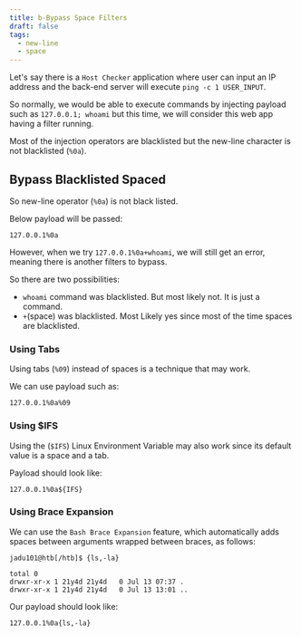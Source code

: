 ```yaml
---
title: b-Bypass Space Filters
draft: false
tags:
  - new-line
  - space
---
```

Let's say there is a `Host Checker` application where user can input an IP address and the back-end server will execute `ping -c 1 USER_INPUT`.

So normally, we would be able to execute commands by injecting payload such as `127.0.0.1; whoami` but this time, we will consider this web app having a filter running.

Most of the injection operators are blacklisted but the new-line character is not blacklisted (`%0a`).



## Bypass Blacklisted Spaced

So new-line operator (`%0a`) is not black listed.

Below payload will be passed:

```
127.0.0.1%0a
```

However, when we try `127.0.0.1%0a+whoami`, we will still get an error, meaning there is another filters to bypass.

So there are two possibilities:

- `whoami` command was blacklisted. But most likely not. It is just a command.
- `+`(space) was blacklisted. Most Likely yes since most of the time spaces are blacklisted.

### Using Tabs

Using tabs (`%09`) instead of spaces is a technique that may work.

We can use payload such as:

`127.0.0.1%0a%09`

### Using $IFS

Using the (`$IFS`) Linux Environment Variable may also work since its default value is a space and a tab.

Payload should look like:

`127.0.0.1%0a${IFS}`

### Using Brace Expansion

We can use the `Bash Brace Expansion` feature, which automatically adds spaces between arguments wrapped between braces, as follows:

```shell-session
jadu101@htb[/htb]$ {ls,-la}

total 0
drwxr-xr-x 1 21y4d 21y4d   0 Jul 13 07:37 .
drwxr-xr-x 1 21y4d 21y4d   0 Jul 13 13:01 ..
```

Our payload should look like:

`127.0.0.1%0a{ls,-la}`

